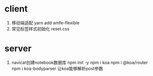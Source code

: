 # client
1. 移动端适配   yarn add amfe-flexible
2. 常见标签样式初始化   reset.css

# server
1. navicat创建notebook数据库
npm init -y
npm i koa
npm i @koa/router
npm i koa-bodyparser 让koa能够解析post参数